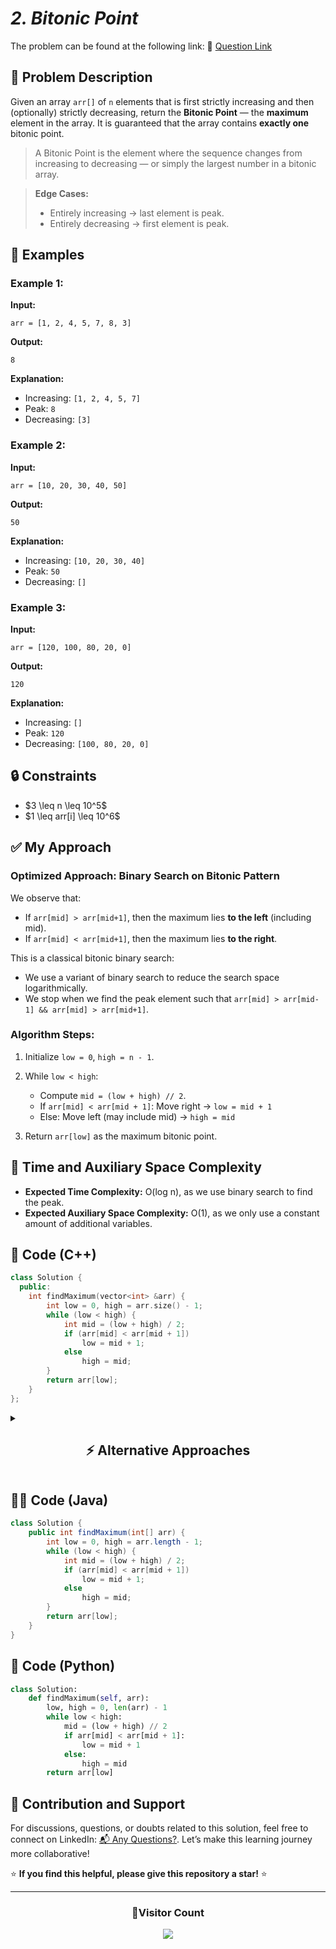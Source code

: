 # *2. Bitonic Point*

The problem can be found at the following link: 🔗 [Question Link](https://www.geeksforgeeks.org/problems/maximum-value-in-a-bitonic-array3001/1)

## **🧩 Problem Description**

Given an array `arr[]` of `n` elements that is first strictly increasing and then (optionally) strictly decreasing, return the **Bitonic Point** — the **maximum** element in the array.
It is guaranteed that the array contains **exactly one** bitonic point.

> A Bitonic Point is the element where the sequence changes from increasing to decreasing — or simply the largest number in a bitonic array.

> **Edge Cases:**
>
> * Entirely increasing → last element is peak.
> * Entirely decreasing → first element is peak.

## **📘 Examples**

### **Example 1:**

**Input:**

```
arr = [1, 2, 4, 5, 7, 8, 3]
```

**Output:**

```
8
```

**Explanation:**

* Increasing: `[1, 2, 4, 5, 7]`
* Peak: `8`
* Decreasing: `[3]`


### **Example 2:**

**Input:**

```
arr = [10, 20, 30, 40, 50]
```

**Output:**

```
50
```

**Explanation:**

* Increasing: `[10, 20, 30, 40]`
* Peak: `50`
* Decreasing: `[]`


### **Example 3:**

**Input:**

```
arr = [120, 100, 80, 20, 0]
```

**Output:**

```
120
```

**Explanation:**

* Increasing: `[]`
* Peak: `120`
* Decreasing: `[100, 80, 20, 0]`

## **🔒 Constraints**

* \$3 \leq n \leq 10^5\$
* \$1 \leq arr\[i] \leq 10^6\$

## **✅ My Approach**

### **Optimized Approach: Binary Search on Bitonic Pattern**

We observe that:

* If `arr[mid] > arr[mid+1]`, then the maximum lies **to the left** (including mid).
* If `arr[mid] < arr[mid+1]`, then the maximum lies **to the right**.

This is a classical bitonic binary search:

* We use a variant of binary search to reduce the search space logarithmically.
* We stop when we find the peak element such that `arr[mid] > arr[mid-1] && arr[mid] > arr[mid+1]`.


### **Algorithm Steps:**

1. Initialize `low = 0`, `high = n - 1`.
2. While `low < high`:

   * Compute `mid = (low + high) // 2`.
   * If `arr[mid] < arr[mid + 1]`: Move right → `low = mid + 1`
   * Else: Move left (may include mid) → `high = mid`
3. Return `arr[low]` as the maximum bitonic point.

## **🧮 Time and Auxiliary Space Complexity**

* **Expected Time Complexity:** O(log n), as we use binary search to find the peak.
* **Expected Auxiliary Space Complexity:** O(1), as we only use a constant amount of additional variables.


## **🧠 Code (C++)**

```cpp
class Solution {
  public:
    int findMaximum(vector<int> &arr) {
        int low = 0, high = arr.size() - 1;
        while (low < high) {
            int mid = (low + high) / 2;
            if (arr[mid] < arr[mid + 1])
                low = mid + 1;
            else
                high = mid;
        }
        return arr[low];
    }
};
```


<details>
<summary><h2 align="center">⚡ Alternative Approaches</h2></summary>


## 📊 **1️⃣ STL `max_element`**

#### **Algorithm Steps:**

1. Return `*max_element(arr.begin(), arr.end())`.

```cpp
class Solution {
  public:
    int findBitonicPoint(vector<int> &arr) {
        return *max_element(arr.begin(), arr.end());
    }
};
```

### ✅ **Why This Approach?**

* Utilizes STL to find the maximum with minimal code.
* Very readable and quick for small or throwaway tasks.

#### 📝 **Complexity Analysis:**

* **Time:** O(n) – full array scan.
* **Auxiliary Space:** O(1)

## 📊 **2️⃣ Single‐Pass Manual Scan**

### **Algorithm Steps:**

1. Initialize `mx = arr[0]`.
2. For each element `x` in `arr` from index 1 onward:

   * If `x > mx`, set `mx = x`.
3. Return `mx`.

```cpp
class Solution {
  public:
    int findMaximum(vector<int> &arr) {
        int mx = arr[0];
        for (int i = 1; i < arr.size(); ++i)
            if (arr[i] > mx) mx = arr[i];
        return mx;
    }
};
```

### ✅ **Why This Approach?**

* Straightforward, explicit control over the process.
* Easy to debug and adapt, good for beginner-level implementations.

#### 📝 **Complexity Analysis:**

* **Time:** O(n) – scans each element once.
* **Auxiliary Space:** O(1)


## 📊 **3️⃣ Divide & Conquer**

### **Algorithm Steps:**

1. Recursively split `arr` into two halves.
2. Base case: size 1 → return `arr[l]`.
3. Combine step: return `max(left_max, right_max)`.

```cpp
class Solution {
    int dc(vector<int>& a, int l, int r) {
        if (l == r) return a[l];
        int m = (l + r) >> 1;
        return max(dc(a, l, m), dc(a, m+1, r));
    }
  public:
    int findMaximum(vector<int> &arr) {
        return dc(arr, 0, arr.size() - 1);
    }
};
```

### ✅ **Why This Approach?**

* Demonstrates recursive problem-solving.
* Useful in educational contexts or recursive design practice.

#### 📝 **Complexity Analysis:**

* **Time:** O(n) – full traversal through recursion.
* **Auxiliary Space:** O(log n) – due to recursion stack.


## 📊 **4️⃣ Ternary Search**

### **Algorithm Steps:**

1. Since the array is unimodal, use ternary search.
2. At each step:

   * Calculate two midpoints: `mid1` and `mid2`.
   * Narrow search to the region containing the peak.

```cpp
class Solution {
  public:
    int findMaximum(vector<int> &arr) {
        int l = 0, r = arr.size() - 1;
        while (r - l > 2) {
            int m1 = l + (r - l) / 3;
            int m2 = r - (r - l) / 3;
            if (arr[m1] < arr[m2])
                l = m1;
            else
                r = m2;
        }
        return max({arr[l], arr[l+1], arr[r]});
    }
};
```

### ✅ **Why This Approach?**

* Takes advantage of the unimodal nature of bitonic arrays.
* Achieves efficient peak-finding in logarithmic time.

#### 📝 **Complexity Analysis:**

* **Time:** O(log n) – search space reduced by thirds.
* **Auxiliary Space:** O(1)


## 🆚 **Comparison of Approaches**

| **Approach**          | ⏱️ **Time** | 🗂️ **Space** | ✅ **Pros**                                           | ⚠️ **Cons**                    |
| --------------------- | ----------- | ------------- | ---------------------------------------------------- | ------------------------------ |
| **Binary Search**     | 🟢 O(log n) | 🟢 O(1)       | Optimal, efficient for large input, fast convergence | Requires bitonic property      |
| **STL `max_element`** | 🟡 O(n)     | 🟢 O(1)       | Minimal code, clean and expressive                   | Linear time, C++ only          |
| **Manual Scan**       | 🟡 O(n)     | 🟢 O(1)       | Simple, intuitive, good for learning                 | Not optimal for large datasets |
| **Divide & Conquer**  | 🟡 O(n)     | 🔸 O(log n)   | Demonstrates recursion, educational                  | Recursion overhead, slower     |
| **Ternary Search**    | 🟢 O(log n) | 🟢 O(1)       | Logarithmic time, elegant for unimodal arrays        | Slightly more complex to write |


### ✅ **Best Choice?**

| **Scenario**                         | **Recommended Approach** |
| ------------------------------------ | ------------------------ |
| Optimal performance (log time)       | 🥇 Binary Search         |
| Writing minimal code (C++ only)      | 🥈 STL `max_element`     |
| Simple, readable implementation      | 🥉 Manual Scan           |
| Practicing recursion / divide & rule | 🎯 Divide & Conquer      |
| Applying unimodal search techniques  | 🎖️ Ternary Search       |


</details>


## **🧑‍💻 Code (Java)**

```java
class Solution {
    public int findMaximum(int[] arr) {
        int low = 0, high = arr.length - 1;
        while (low < high) {
            int mid = (low + high) / 2;
            if (arr[mid] < arr[mid + 1])
                low = mid + 1;
            else
                high = mid;
        }
        return arr[low];
    }
}
```


## **🐍 Code (Python)**

```python
class Solution:
    def findMaximum(self, arr):
        low, high = 0, len(arr) - 1
        while low < high:
            mid = (low + high) // 2
            if arr[mid] < arr[mid + 1]:
                low = mid + 1
            else:
                high = mid
        return arr[low]
```

## 🧠 Contribution and Support

For discussions, questions, or doubts related to this solution, feel free to connect on LinkedIn: [📬 Any Questions?](https://www.linkedin.com/in/patel-hetkumar-sandipbhai-8b110525a/). Let’s make this learning journey more collaborative!

⭐ **If you find this helpful, please give this repository a star!** ⭐

--- 

<div align="center">
  <h3><b>📍Visitor Count</b></h3>
</div>

<p align="center">
  <img src="https://profile-counter.glitch.me/Hunterdii/count.svg" />
</p>


